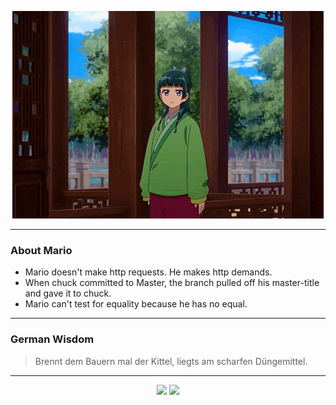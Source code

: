 <p align="center">
  <img src="assets/maomao.gif" />
</p>

---

### About Mario
- Mario doesn't make http requests. He makes http demands.
- When chuck committed to Master, the branch pulled off his master-title and gave it to chuck.
- Mario can't test for equality because he has no equal.

---

### German Wisdom
> Brennt dem Bauern mal der Kittel, liegts am scharfen Düngemittel.

---

<p align="center">
  <a>
    <img height="180em" src="https://github-readme-stats-eight-theta.vercel.app/api?username=Torfkopp&show_icons=true&theme=dark&include_all_commits=true&count_private=true"/>
  </a>
  <a href="https://github.com/Torfkopp?tab=repositories">
    <img height="180em" src="https://github-readme-stats-eight-theta.vercel.app/api/top-langs/?username=torfkopp&layout=compact&theme=dark&langs_count=8&hide=java"/>
  </a>
</p>
